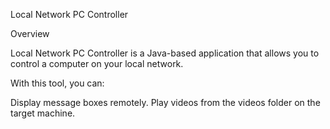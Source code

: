 Local Network PC Controller

Overview

Local Network PC Controller is a Java-based application that allows you to control a computer on your local network. 

With this tool, you can:

Display message boxes remotely.
Play videos from the videos folder on the target machine.
